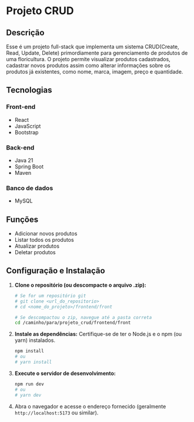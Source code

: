 # Projeto CRUD

## Descrição
Esse é um projeto full-stack que implementa um sistema CRUD(Create, Read, Update, Delete) primordiamente para gerenciamento de produtos de uma floricultura. O projeto permite visualizar produtos cadastrados, cadastrar novos produtos assim como alterar informações sobre os produtos já existentes, como nome, marca, imagem, preço e quantidade.

## Tecnologias

### Front-end
- React
- JavaScript
- Bootstrap

### Back-end
- Java 21
- Spring Boot
- Maven

### Banco de dados
- MySQL

## Funções

- Adicionar novos produtos
- Listar todos os produtos
- Atualizar produtos
- Deletar produtos

## Configuração e Instalação
1.  **Clone o repositório (ou descompacte o arquivo .zip):**
    ```bash
    # Se for um repositório git
    # git clone <url_do_repositorio>
    # cd <nome_do_projeto>/frontend/front

    # Se descompactou o zip, navegue até a pasta correta
    cd /caminho/para/projeto_crud/frontend/front
    ```

2.  **Instale as dependências:**
    Certifique-se de ter o Node.js e o npm (ou yarn) instalados.
    ```bash
    npm install
    # ou
    # yarn install
    ```

3.  **Execute o servidor de desenvolvimento:**
    ```bash
    npm run dev
    # ou
    # yarn dev
    ```

4.  Abra o navegador e acesse o endereço fornecido (geralmente `http://localhost:5173` ou similar).

